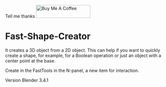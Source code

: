 Tell me thanks
<a href="https://www.buymeacoffee.com/gh0stck29u"><img src="https://camo.githubusercontent.com/3ba8042b343d12b84b85d2e6563376af4150f9cd09e72428349c1656083c8b5a/68747470733a2f2f63646e2e6275796d6561636f666665652e636f6d2f627574746f6e732f64656661756c742d6f72616e67652e706e67" alt="Buy Me A Coffee" height="41" width="174" data-canonical-src="https://cdn.buymeacoffee.com/buttons/default-orange.png" style="max-width: 100%;"></a>

# Fast-Shape-Creator

It creates a 3D object from a 2D object. This can help if you want to quickly create a shape, for example, for a Boolean operation or just an object with a center point at the base.

Create in the FastTools in the N-panel, a new item for interaction.

Version Blender 3.4.1
